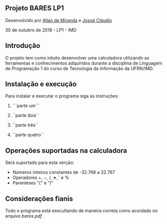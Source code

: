 ## Projeto BARES LP1

Desenvolvido  por [Allan de Miranda](https://github.com/allandemiranda)
                e [Josoé Cláudio](https://github.com/JO5U3)

30 de outubro de 2018 - LP1 - IMD

## Introdução

O projeto tem como intuito desenvolver uma calculadora utilizando as ferramentas e conhecimentos adquiridos durante a disciplina de Linguagem de Programação 1 do curso de Tecnologia da Informação da UFRN/IMD.

## Instalação e execução

Para instalar e executar o programa siga as instruções: 

1. ´´´parte um´´´

2. ´´parte dois´´

3. ´´parte três´´

4. ´´parte quatro´´

## Operações suportadas na calculadora

Será suportado para esta verção:

- Números inteiros constantes de -32.768 a 32.767
- Operadores +, −, /, ∗,ˆ e %
- Parenteses "(" e ")"

## Considerações fianis

Todo o programa está execultando de maneira correta como acordado no arquivo *bares.pdf* .
